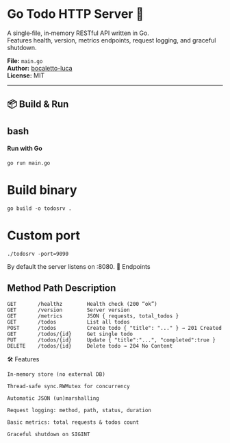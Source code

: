 # Go Todo HTTP Server 🚀

A single‐file, in‐memory RESTful API written in Go.  
Features health, version, metrics endpoints, request logging, and graceful shutdown.

**File:** `main.go`  
**Author:** [bocaletto-luca](https://github.com/bocaletto-luca)  
**License:** MIT

---

## 📦 Build & Run

## bash
#### Run with Go
    go run main.go
# Build binary
    go build -o todosrv .
# Custom port
    ./todosrv -port=9090

By default the server listens on :8080.
🔌 Endpoints

## Method	  Path	          Description
    GET	      /healthz	      Health check (200 “ok”)
    GET	      /version	      Server version
    GET	      /metrics	      JSON { requests, total_todos }
    GET	      /todos	      List all todos
    POST	  /todos	      Create todo { "title": "..." } → 201 Created
    GET	      /todos/{id}	  Get single todo
    PUT	      /todos/{id}	  Update { "title":"...", "completed":true }
    DELETE	  /todos/{id}	  Delete todo → 204 No Content

🛠️ Features

    In-memory store (no external DB)

    Thread-safe sync.RWMutex for concurrency

    Automatic JSON (un)marshalling

    Request logging: method, path, status, duration

    Basic metrics: total requests & todos count

    Graceful shutdown on SIGINT
